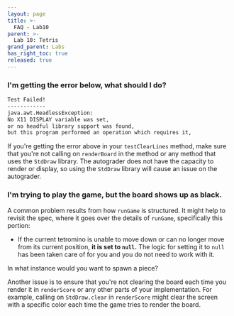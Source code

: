 ```yaml
---
layout: page
title: >-
  FAQ - Lab10
parent: >-
  Lab 10: Tetris
grand_parent: Labs
has_right_toc: true
released: true
---
```


### I'm getting the error below, what should I do?

```sh
Test Failed!
------------
java.awt.HeadlessException:
No X11 DISPLAY variable was set,
or no headful library support was found,
but this program performed an operation which requires it,
```

If you're getting the error above in your `testClearLines` method, make sure that you're not 
calling on `renderBoard` in the method or any method that uses the `StdDraw` library. The autograder 
does not have the capacity to render or display, so using the `StdDraw` library will cause an 
issue on the autograder. 

### I'm trying to play the game, but the board shows up as black. 

A common problem results from how `runGame` is structured. It might help to revisit the spec, where 
it goes over the details of `runGame`, specifically this portion: 

- If the current tetromino is unable to move down or can no longer move from its current position, **it is set to `null`.**
  The logic for setting it to `null` has been taken care of for you and you do not need to work with it. 

In what instance would you want to spawn a piece?

Another issue is to ensure that you're not clearing the board each time you render it in `renderScore` or any 
other parts of your implementation. For example, calling on `StdDraw.clear` in `renderScore` might clear 
the screen with a specific color each time the game tries to render the board. 